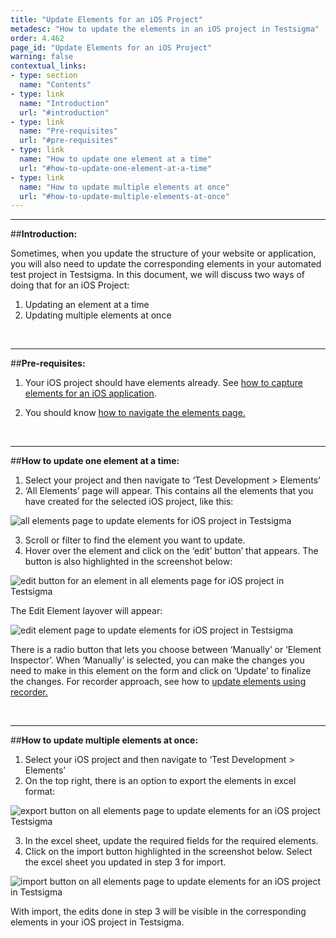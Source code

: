 ```yaml
---
title: "Update Elements for an iOS Project"
metadesc: "How to update the elements in an iOS project in Testsigma"
order: 4.462
page_id: "Update Elements for an iOS Project"
warning: false
contextual_links:
- type: section
  name: "Contents"
- type: link
  name: "Introduction"
  url: "#introduction"
- type: link
  name: "Pre-requisites"
  url: "#pre-requisites"
- type: link
  name: "How to update one element at a time"
  url: "#how-to-update-one-element-at-a-time"
- type: link
  name: "How to update multiple elements at once"
  url: "#how-to-update-multiple-elements-at-once" 
---
```


---
##**Introduction:**

Sometimes, when you update the structure of your website or application, you will also need to update the corresponding elements in your automated test project in Testsigma. In this document, we will discuss two ways of doing that for an iOS Project:
 1. Updating an element at a time
 2. Updating multiple elements at once

&emsp;

---
##**Pre-requisites:**

 1. Your iOS project should have elements already. See [how to capture elements for an iOS application](https://testsigma.com/docs/elements/ios-apps/record-multiple-elements/).

 2. You should know [how to navigate the elements page.](https://testsigma.com/docs/elements/web-apps/overview/)

&emsp;

---
##**How to update one element at a time:**

 1. Select your project and then navigate to ‘Test Development > Elements’
 2. ‘All Elements’ page will appear. This contains all the elements that you have created for the selected iOS project, like this:

![all elements page to update elements for iOS project in Testsigma](https://docs.testsigma.com/images/update-elements/all-elements-page-update-elements-ios-testsigma.png)

 3. Scroll or filter to find the element you want to update.
 4. Hover over the element and click on the ‘edit’ button’ that appears. The button is also highlighted in the screenshot below:

![edit button for an element in all elements page for iOS project in Testsigma](https://docs.testsigma.com/images/update-elements/edit-button-for-an-element-in-all-elements-ios-testsigma.png)

The Edit Element layover will appear:

![edit element page to update elements for iOS project in Testsigma](https://docs.testsigma.com/images/update-elements/edit-element-page-update-elements-ios-testsigma.png)

There is a radio button that lets you choose between ‘Manually’ or ‘Element Inspector’. When ‘Manually’ is selected, you can make the changes you need to make in this element on the form and click on ‘Update’ to finalize the changes. For recorder approach, see how to [update elements using recorder.](https://testsigma.com/docs/test-cases/create-steps-recorder/ios-apps/update-elements/)

&emsp;

---
##**How to update multiple elements at once:**

 1. Select your iOS project and then navigate to ‘Test Development > Elements’
 2. On the top right, there is an option to export the elements in excel format:

![export button on all elements page to update elements for an iOS project Testsigma](https://docs.testsigma.com/images/update-elements/export-button-all-elements-page-update-elements-ios-testsigma.png)

 3. In the excel sheet, update the required fields for the required elements.
 4. Click on the import button highlighted in the screenshot below. Select the excel sheet you updated in step 3 for import.

![import button on all elements page to update elements for an iOS project in Testsigma](https://docs.testsigma.com/images/update-elements/import-button-all-elements-page-update-elements-ios-testsigma.png)

With import, the edits done in step 3 will be visible in the corresponding elements in your iOS project in Testsigma.







